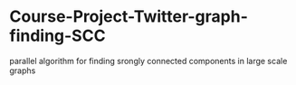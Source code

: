 # Course-Project-Twitter-graph-finding-SCC
parallel algorithm for finding srongly connected components in large scale graphs
